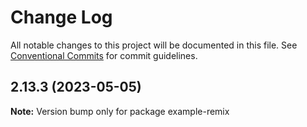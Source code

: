 # Change Log

All notable changes to this project will be documented in this file.
See [Conventional Commits](https://conventionalcommits.org) for commit guidelines.

## 2.13.3 (2023-05-05)

**Note:** Version bump only for package example-remix
